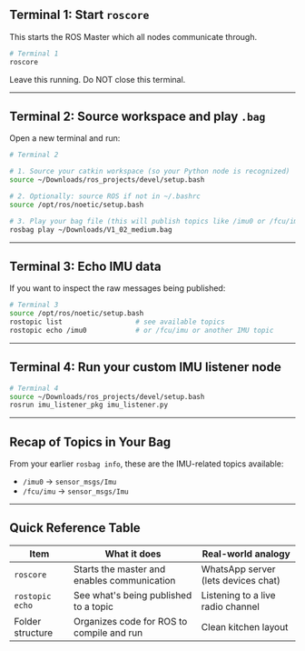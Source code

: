 ## Terminal 1: Start `roscore`

This starts the ROS Master which all nodes communicate through.

```bash
# Terminal 1
roscore
```

Leave this running. Do NOT close this terminal.

---

## Terminal 2: Source workspace and play `.bag`

Open a new terminal and run:

```bash
# Terminal 2

# 1. Source your catkin workspace (so your Python node is recognized)
source ~/Downloads/ros_projects/devel/setup.bash

# 2. Optionally: source ROS if not in ~/.bashrc
source /opt/ros/noetic/setup.bash

# 3. Play your bag file (this will publish topics like /imu0 or /fcu/imu)
rosbag play ~/Downloads/V1_02_medium.bag
```

---

## Terminal 3: Echo IMU data

If you want to inspect the raw messages being published:

```bash
# Terminal 3
source /opt/ros/noetic/setup.bash
rostopic list                  # see available topics
rostopic echo /imu0            # or /fcu/imu or another IMU topic
```

---

## Terminal 4: Run your custom IMU listener node

```bash
# Terminal 4 
source ~/Downloads/ros_projects/devel/setup.bash
rosrun imu_listener_pkg imu_listener.py
```

---

## Recap of Topics in Your Bag

From your earlier `rosbag info`, these are the IMU-related topics available:

* `/imu0` → `sensor_msgs/Imu`
* `/fcu/imu` → `sensor_msgs/Imu`

---

## Quick Reference Table

| Item             | What it does                                | Real-world analogy                     |
| ---------------- | ------------------------------------------- | -------------------------------------- |
| `roscore`        | Starts the master and enables communication | WhatsApp server (lets devices chat)    |
| `rostopic echo`  | See what's being published to a topic       | Listening to a live radio channel      |
| Folder structure | Organizes code for ROS to compile and run   | Clean kitchen layout                    |
